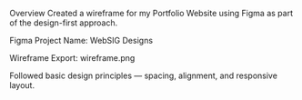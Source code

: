 
Overview
Created a wireframe for my Portfolio Website using Figma as part of the design-first approach.

Figma Project Name: WebSIG Designs

Wireframe Export: wireframe.png

Followed basic design principles — spacing, alignment, and responsive layout.
